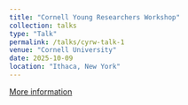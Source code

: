 ```yaml
---
title: "Cornell Young Researchers Workshop"
collection: talks
type: "Talk"
permalink: /talks/cyrw-talk-1
venue: "Cornell University"
date: 2025-10-09
location: "Ithaca, New York"
---
```


[More information](https://www.engineering.cornell.edu/orie/young-researchers-workshop/)
